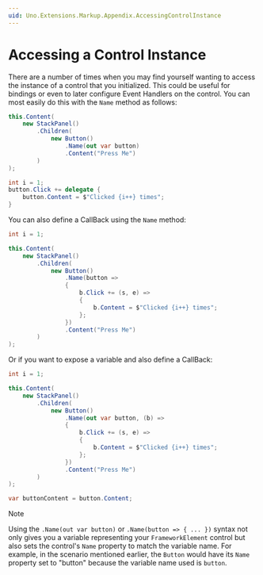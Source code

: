 ```yaml
---
uid: Uno.Extensions.Markup.Appendix.AccessingControlInstance
---
```


# Accessing a Control Instance

There are a number of times when you may find yourself wanting to access the instance of a control that you initialized. This could be useful for bindings or even to later configure Event Handlers on the control. You can most easily do this with the `Name` method as follows:

```cs
this.Content(
    new StackPanel()
        .Children(
            new Button()
                .Name(out var button)
                .Content("Press Me")
        )
);

int i = 1;
button.Click += delegate {
    button.Content = $"Clicked {i++} times";
}
```

You can also define a CallBack using the `Name` method:

```cs
int i = 1;

this.Content(
    new StackPanel()
        .Children(
            new Button()
                .Name(button => 
                {
                    b.Click += (s, e) =>
                    {
                        b.Content = $"Clicked {i++} times";
                    };
                })
                .Content("Press Me")
        )
);
```

Or if you want to expose a variable and also define a CallBack:

```cs
int i = 1;

this.Content(
    new StackPanel()
        .Children(
            new Button()
                .Name(out var button, (b) => 
                {
                    b.Click += (s, e) =>
                    {
                        b.Content = $"Clicked {i++} times";
                    };
                })
                .Content("Press Me")
        )
);

var buttonContent = button.Content;
```

 > [!NOTE]
 > Using the `.Name(out var button)` or `.Name(button => { ... })` syntax not only gives you a variable representing your `FrameworkElement` control but also sets the control's `Name` property to match the variable name. For example, in the scenario mentioned earlier, the `Button` would have its `Name` property set to "button" because the variable name used is `button`.